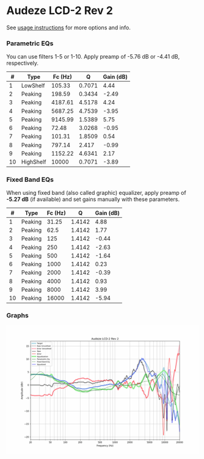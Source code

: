 # Audeze LCD-2 Rev 2
See [usage instructions](https://github.com/jaakkopasanen/AutoEq#usage) for more options and info.

### Parametric EQs
You can use filters 1-5 or 1-10. Apply preamp of -5.76 dB or -4.41 dB, respectively.

|   # | Type      |   Fc (Hz) |      Q |   Gain (dB) |
|-----|-----------|-----------|--------|-------------|
|   1 | LowShelf  |    105.33 | 0.7071 |        4.44 |
|   2 | Peaking   |    198.59 | 0.3434 |       -2.49 |
|   3 | Peaking   |   4187.61 | 4.5178 |        4.24 |
|   4 | Peaking   |   5687.25 | 4.7539 |       -3.95 |
|   5 | Peaking   |   9145.99 | 1.5389 |        5.75 |
|   6 | Peaking   |     72.48 | 3.0268 |       -0.95 |
|   7 | Peaking   |    101.31 | 1.8509 |        0.54 |
|   8 | Peaking   |    797.14 | 2.417  |       -0.99 |
|   9 | Peaking   |   1152.22 | 4.6341 |        2.17 |
|  10 | HighShelf |  10000    | 0.7071 |       -3.89 |

### Fixed Band EQs
When using fixed band (also called graphic) equalizer, apply preamp of **-5.27 dB** (if available) and set gains manually with these parameters.

|   # | Type    |   Fc (Hz) |      Q |   Gain (dB) |
|-----|---------|-----------|--------|-------------|
|   1 | Peaking |     31.25 | 1.4142 |        4.88 |
|   2 | Peaking |     62.5  | 1.4142 |        1.77 |
|   3 | Peaking |    125    | 1.4142 |       -0.44 |
|   4 | Peaking |    250    | 1.4142 |       -2.63 |
|   5 | Peaking |    500    | 1.4142 |       -1.64 |
|   6 | Peaking |   1000    | 1.4142 |        0.23 |
|   7 | Peaking |   2000    | 1.4142 |       -0.39 |
|   8 | Peaking |   4000    | 1.4142 |        0.93 |
|   9 | Peaking |   8000    | 1.4142 |        3.99 |
|  10 | Peaking |  16000    | 1.4142 |       -5.94 |

### Graphs
![](./Audeze%20LCD-2%20Rev%202.png)
